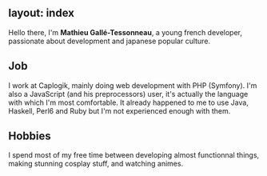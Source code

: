 layout: index
---

Hello there, I'm **Mathieu Gallé-Tessonneau**, a young french developer, passionate about development and japanese popular culture.

## Job
I work at Caplogik, mainly doing web development with PHP (Symfony). I'm also a JavaScript (and his preprocessors) user, it's actually the language with which I'm most comfortable. It already happened to me to use Java, Haskell, Perl6 and Ruby but I'm not experienced enough with them.

## Hobbies
I spend most of my free time between developing almost functionnal things, making stunning cosplay stuff, and watching animes.
